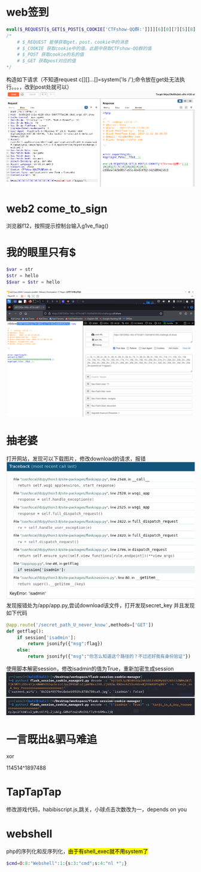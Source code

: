 # web签到
```php
eval($_REQUEST[$_GET[$_POST[$_COOKIE['CTFshow-QQ群:']]]][6][0][7][5][8][0][9][4][4]);
/*
    # $_REQUEST 能够获取get，post，cookie中的消息
    # $_COOKIE 获取cookie中的值，此题中获取CTFshow-QQ群的值
    # $_POST 获取cookie的名的值
    # $_GET 获取post对应的值
*/
```
构造如下请求（不知道request c[][]...[]=system('ls /');命令放在get处无法执行。。。，改到post处就可以）
![pic1](/ctfshow/image/image-1.png)

# web2 come_to_sign
浏览器f12，按照提示控制台输入g1ve_flag()

# 我的眼里只有$
```php
$var = str
$str = hello
$$var = $str = hello
```
![image2](/ctfshow/image/image-2.png)

# 抽老婆
打开网站，发现可以下载图片，修改download的请求，报错
![error](/ctfshow/image/image-3.png)
发现报错处为/app/app.py,尝试download该文件，打开发现secret_key
并且发现如下代码
```python
@app.route('/secret_path_U_never_know',methods=['GET'])
def getflag():
    if session['isadmin']:
        return jsonify({"msg":flag})
    else:
        return jsonify({"msg":"你怎么知道这个路径的？不过还好我有身份验证"})
```
使用脚本解密session，修改isadmin的值为True，重新加密生成session
![alt text](/ctfshow/image/image-5.png)
![alt text](/ctfshow/image/image-4.png)

# 一言既出&驷马难追
xor

114514^1897488

# TapTapTap
修改游戏代码，habibiscript.js,跳关，小球点击次数改为一，depends on you

# webshell
php的序列化和反序列化，<mark>由于有shell_exec就不用system了</mark>
```php
$cmd=O:8:"Webshell":1:{s:3:"cmd";s:4:"nl *";}
```
